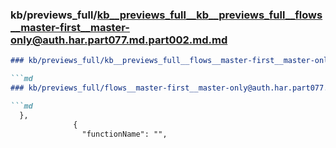 ### kb/previews_full/kb__previews_full__kb__previews_full__flows__master-first__master-only@auth.har.part077.md.part002.md.md

```md
### kb/previews_full/kb__previews_full__flows__master-first__master-only@auth.har.part077.md.part002.md

```md
### kb/previews_full/flows__master-first__master-only@auth.har.part077.md (part 002)

```md
  },
              {
                "functionName": "",
       
```

```

```

```
